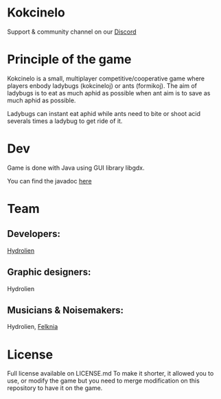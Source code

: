 # Kokcinelo

Support & community channel on our [Discord](https://discord.gg/vqvfGzf)

# Principle of the game
Kokcinelo is a small, multiplayer competitive/cooperative game where players enbody ladybugs (kokcineloj) or ants (formikoj).
The aim of ladybugs is to eat as much aphid as possible when ant aim is to save as much aphid as possible.

Ladybugs can instant eat aphid while ants need to bite or shoot acid severals times a ladybug to get ride of it.

# Dev
Game is done with Java using GUI library libgdx.

You can find the javadoc [here](https://formiko.fr/Kokcinelo/javadoc/)

# Team

## Developers: 
[Hydrolien](https://www.youtube.com/hydrolien)

## Graphic designers: 
Hydrolien

## Musicians & Noisemakers: 
Hydrolien, 
[Felknia](https://www.youtube.com/FelkniaMusic)

# License
Full license available on LICENSE.md To make it shorter, it allowed you to use, or modify the game but you need to merge modification on this repository to have it on the game.
